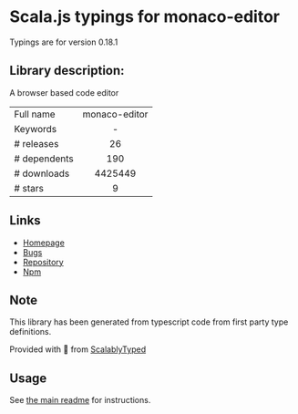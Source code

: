 
# Scala.js typings for monaco-editor

Typings are for version 0.18.1

## Library description:
A browser based code editor

|                    |                 |
| ------------------ | :-------------: |
| Full name          | monaco-editor |
| Keywords           | - |
| # releases         | 26 |
| # dependents       | 190 |
| # downloads        | 4425449 |
| # stars            | 9 |

## Links
- [Homepage](https://github.com/Microsoft/monaco-editor#readme)
- [Bugs](https://github.com/Microsoft/monaco-editor/issues)
- [Repository](https://github.com/Microsoft/monaco-editor)
- [Npm](https://www.npmjs.com/package/monaco-editor)
    


## Note
This library has been generated from typescript code from first party type definitions.

Provided with :purple_heart: from [ScalablyTyped](https://github.com/oyvindberg/ScalablyTyped)

## Usage
See [the main readme](../../readme.md) for instructions.


